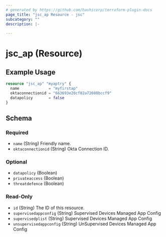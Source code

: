 ```yaml
---
# generated by https://github.com/hashicorp/terraform-plugin-docs
page_title: "jsc_ap Resource - jsc"
subcategory: ""
description: |-
  
---
```


# jsc_ap (Resource)



## Example Usage

```terraform
resource "jsc_ap" "myaptry" {
  name             = "myfirstap"
  oktaconnectionid = "663693e20cf02a72600bccf9"
  datapolicy       = false
}
```

<!-- schema generated by tfplugindocs -->
## Schema

### Required

- `name` (String) Friendly name.
- `oktaconnectionid` (String) Okta Connection ID.

### Optional

- `datapolicy` (Boolean)
- `privateaccess` (Boolean)
- `threatdefence` (Boolean)

### Read-Only

- `id` (String) The ID of this resource.
- `supervisedappconfig` (String) Supervised Devices Managed App Config
- `supervisedplist` (String) Supervised Devices Managed App Config
- `unsupervisedappconfig` (String) UnSupervised Devices Managed App Config

